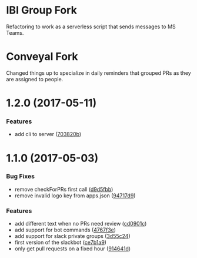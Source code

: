 <a name="ibi-group-fork"></a>
# IBI Group Fork

Refactoring to work as a serverless script that sends messages to MS Teams.

<a name="conveyal-fork"></a>
# Conveyal Fork

Changed things up to specialize in daily reminders that grouped PRs as they are assigned to people.

<a name="1.2.0"></a>
# 1.2.0 (2017-05-11)


### Features

* add cli to server ([703820b](https://github.com/Talkdesk/pr-police/commit/703820b))



<a name="1.1.0"></a>
# 1.1.0 (2017-05-03)


### Bug Fixes

* remove checkForPRs first call ([d9d5fbb](https://github.com/Talkdesk/pr-police/commit/d9d5fbb))
* remove invalid logo key from apps.json ([94717d9](https://github.com/Talkdesk/pr-police/commit/94717d9))


### Features

* add different text when no PRs need review ([cd0901c](https://github.com/Talkdesk/pr-police/commit/cd0901c))
* add support for bot commands ([4767f3e](https://github.com/Talkdesk/pr-police/commit/4767f3e))
* add support for slack private groups ([3d55c24](https://github.com/Talkdesk/pr-police/commit/3d55c24))
* first version of the slackbot ([ce7b1a9](https://github.com/Talkdesk/pr-police/commit/ce7b1a9))
* only get pull requests on a fixed hour ([914641d](https://github.com/Talkdesk/pr-police/commit/914641d))
